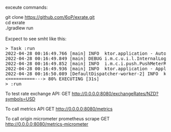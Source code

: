 
exceute commands: 

git clone https://github.com/6oP/exrate.git <br>
cd exrate<br>
./gradlew run<br>
<br>
Excpect to see smht like this:<br>
<pre>
> Task :run
2022-04-28 00:16:49.766 [main] INFO  ktor.application - Autoreload is disabled because the development mode is off.
2022-04-28 00:16:49.849 [main] DEBUG i.m.c.u.i.l.InternalLoggerFactory - Using SLF4J as the default logging framework
2022-04-28 00:16:49.852 [main] INFO  i.m.c.i.push.PushMeterRegistry - publishing metrics for LoggingMeterRegistry every 1m
2022-04-28 00:16:49.936 [main] INFO  ktor.application - Application auto-reloaded in 0.167 seconds.
2022-04-28 00:16:50.089 [DefaultDispatcher-worker-2] INFO  ktor.application - Responding at http://0.0.0.0:8080
<==========---> 80% EXECUTING [31s]
> :run
</pre>

To test rate exchange API:
GET http://0.0.0.0:8080/exchangeRates/NZD?symbols=USD

To call metrics API
GET http://0.0.0.0:8080/metrics

To call origin micrometer prometheus scrape
GET http://0.0.0.0:8080/metrics-micrometer
